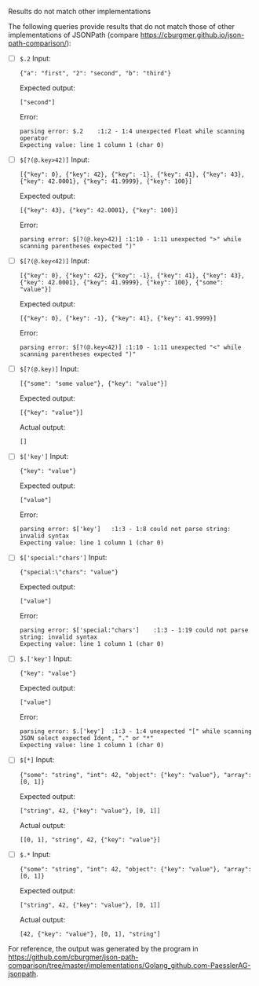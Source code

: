Results do not match other implementations

The following queries provide results that do not match those of other implementations of JSONPath
(compare https://cburgmer.github.io/json-path-comparison/):

- [ ] `$.2`
  Input:
  ```
  {"a": "first", "2": "second", "b": "third"}
  ```
  Expected output:
  ```
  ["second"]
  ```
  Error:
  ```
  parsing error: $.2	:1:2 - 1:4 unexpected Float while scanning operator
  Expecting value: line 1 column 1 (char 0)
  ```

- [ ] `$[?(@.key>42)]`
  Input:
  ```
  [{"key": 0}, {"key": 42}, {"key": -1}, {"key": 41}, {"key": 43}, {"key": 42.0001}, {"key": 41.9999}, {"key": 100}]
  ```
  Expected output:
  ```
  [{"key": 43}, {"key": 42.0001}, {"key": 100}]
  ```
  Error:
  ```
  parsing error: $[?(@.key>42)]	:1:10 - 1:11 unexpected ">" while scanning parentheses expected ")"
  ```

- [ ] `$[?(@.key<42)]`
  Input:
  ```
  [{"key": 0}, {"key": 42}, {"key": -1}, {"key": 41}, {"key": 43}, {"key": 42.0001}, {"key": 41.9999}, {"key": 100}, {"some": "value"}]
  ```
  Expected output:
  ```
  [{"key": 0}, {"key": -1}, {"key": 41}, {"key": 41.9999}]
  ```
  Error:
  ```
  parsing error: $[?(@.key<42)]	:1:10 - 1:11 unexpected "<" while scanning parentheses expected ")"
  ```

- [ ] `$[?(@.key)]`
  Input:
  ```
  [{"some": "some value"}, {"key": "value"}]
  ```
  Expected output:
  ```
  [{"key": "value"}]
  ```
  Actual output:
  ```
  []
  ```

- [ ] `$['key']`
  Input:
  ```
  {"key": "value"}
  ```
  Expected output:
  ```
  ["value"]
  ```
  Error:
  ```
  parsing error: $['key']	:1:3 - 1:8 could not parse string: invalid syntax
  Expecting value: line 1 column 1 (char 0)
  ```

- [ ] `$['special:"chars']`
  Input:
  ```
  {"special:\"chars": "value"}
  ```
  Expected output:
  ```
  ["value"]
  ```
  Error:
  ```
  parsing error: $['special:"chars']	:1:3 - 1:19 could not parse string: invalid syntax
  Expecting value: line 1 column 1 (char 0)
  ```

- [ ] `$.['key']`
  Input:
  ```
  {"key": "value"}
  ```
  Expected output:
  ```
  ["value"]
  ```
  Error:
  ```
  parsing error: $.['key']	:1:3 - 1:4 unexpected "[" while scanning JSON select expected Ident, "." or "*"
  Expecting value: line 1 column 1 (char 0)
  ```

- [ ] `$[*]`
  Input:
  ```
  {"some": "string", "int": 42, "object": {"key": "value"}, "array": [0, 1]}
  ```
  Expected output:
  ```
  ["string", 42, {"key": "value"}, [0, 1]]
  ```
  Actual output:
  ```
  [[0, 1], "string", 42, {"key": "value"}]
  ```

- [ ] `$.*`
  Input:
  ```
  {"some": "string", "int": 42, "object": {"key": "value"}, "array": [0, 1]}
  ```
  Expected output:
  ```
  ["string", 42, {"key": "value"}, [0, 1]]
  ```
  Actual output:
  ```
  [42, {"key": "value"}, [0, 1], "string"]
  ```


For reference, the output was generated by the program in https://github.com/cburgmer/json-path-comparison/tree/master/implementations/Golang_github.com-PaesslerAG-jsonpath.
